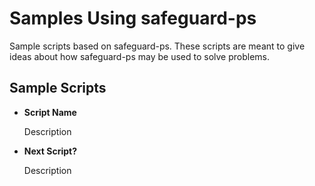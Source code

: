 # Samples Using safeguard-ps
Sample scripts based on safeguard-ps.  These scripts are meant
to give ideas about how safeguard-ps may be used to solve
problems.

## Sample Scripts
- **Script Name**

  Description

- **Next Script?**

  Description